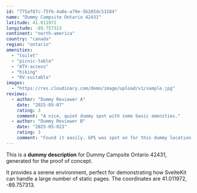 ```yaml
---
id: "775af87c-75f6-4a0e-a79e-5b285dc53184"
name: "Dummy Campsite Ontario 42431"
latitude: 41.011972
longitude: -89.757313
continent: "north-america"
country: "canada"
region: "ontario"
amenities:
  - "toilet"
  - "picnic-table"
  - "ATV-access"
  - "hiking"
  - "RV-suitable"
images:
  - "https://res.cloudinary.com/demo/image/upload/v1/sample.jpg"
reviews:
  - author: "Dummy Reviewer A"
    date: "2025-05-07"
    rating: 3
    comment: "A nice, quiet dummy spot with some basic amenities."
  - author: "Dummy Reviewer B"
    date: "2025-05-023"
    rating: 3
    comment: "Found it easily. GPS was spot on for this dummy location."
---
```


This is a **dummy description** for Dummy Campsite Ontario 42431, generated for the proof of concept.

It provides a serene environment, perfect for demonstrating how SvelteKit can handle a large number of static pages. The coordinates are 41.011972, -89.757313.
